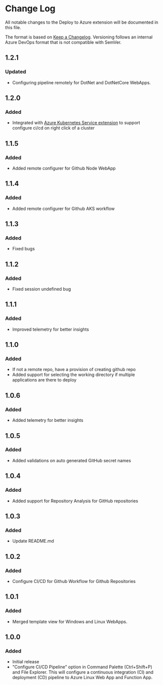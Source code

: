 # Change Log
All notable changes to the Deploy to Azure extension will be documented in this file.

The format is based on [Keep a Changelog](http://keepachangelog.com/). Versioning follows an internal Azure DevOps format that is not compatible with SemVer.

## 1.2.1
### Updated
- Configuring pipeline remotely for DotNet and DotNetCore WebApps.

## 1.2.0
### Added
- Integrated with  [Azure Kubernetes Service extension](https://marketplace.visualstudio.com/items?itemName=ms-kubernetes-tools.vscode-aks-tools) to support configure ci/cd on right click of a cluster

## 1.1.5
### Added
- Added remote configurer for Github Node WebApp

## 1.1.4
### Added
- Added remote configurer for Github AKS workflow

## 1.1.3
### Added
- Fixed bugs

## 1.1.2
### Added
- Fixed session undefined bug

## 1.1.1
### Added
- Improved telemetry for better insights

## 1.1.0
### Added
- If not a remote repo, have a provision of creating github repo
- Added support for selecting the working directory if multiple applications are there to deploy

## 1.0.6
### Added
- Added telemetry for better insights

## 1.0.5
### Added
- Added validations on auto generated GitHub secret names

## 1.0.4
### Added
- Added support for Repository Analysis for GitHub repositories

## 1.0.3
### Added
- Update README.md

## 1.0.2
### Added
- Configure CI/CD for Github Workflow for Github Repositories

## 1.0.1
### Added
- Merged template view for Windows and Linux WebApps.


## 1.0.0
### Added
- Initial release
- "Configure CI/CD Pipeline" option in Command Palette (Ctrl+Shift+P) and File Explorer. This will configure a continuous integration (CI) and deployment (CD) pipeline to Azure Linux Web App and Function App.
